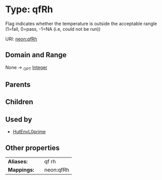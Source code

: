 
# Type: qfRh


Flag indicates whether the temperature is outside the acceptable rangle (1=fail, 0=pass, -1=NA (i.e, could not be run))

URI: [neon:qfRh](https://data.neonscience.org/qfRh)


## Domain and Range

None ->  <sub>OPT</sub> [Integer](types/Integer.md)

## Parents


## Children


## Used by

 * [HutEnvL0prime](HutEnvL0prime.md)

## Other properties

|  |  |  |
| --- | --- | --- |
| **Aliases:** | | qf rh |
| **Mappings:** | | neon:qfRh |

